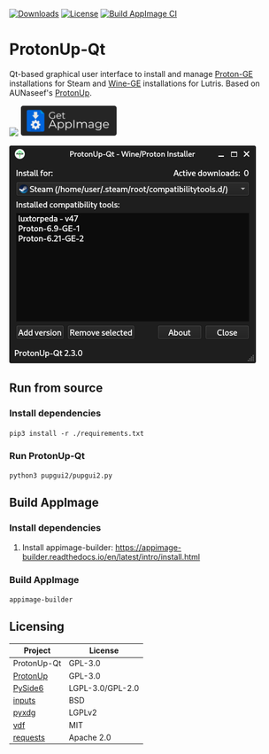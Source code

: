 [![Downloads](https://img.shields.io/github/downloads/DavidoTek/ProtonUp-Qt/total.svg)](https://github.com/DavidoTek/ProtonUp-Qt/releases)
[![License](https://img.shields.io/github/license/DavidoTek/ProtonUp-Qt)](https://github.com/DavidoTek/ProtonUp-Qt/blob/main/LICENSE)
[![Build AppImage CI](https://github.com/DavidoTek/ProtonUp-Qt/actions/workflows/appimage-ci.yml/badge.svg)](https://github.com/DavidoTek/ProtonUp-Qt/actions/workflows/appimage-ci.yml)

# ProtonUp-Qt
Qt-based graphical user interface to install and manage [Proton-GE](https://github.com/GloriousEggroll/proton-ge-custom) installations for Steam and [Wine-GE](https://github.com/GloriousEggroll/wine-ge-custom) installations for Lutris. Based on AUNaseef's [ProtonUp](https://github.com/AUNaseef/protonup).

[<img height="56px" src="https://flathub.org/assets/badges/flathub-badge-en.png"/>](https://flathub.org/apps/details/net.davidotek.pupgui2) [<img height="56px" src="https://raw.githubusercontent.com/srevinsaju/get-appimage/master/static/badges/get-appimage-branding-dark.png"/>](https://github.com/DavidoTek/ProtonUp-Qt/releases) 


![ProtonUp-Qt Screenshot](screenshot1.png)

## Run from source
### Install dependencies
`pip3 install -r ./requirements.txt`
### Run ProtonUp-Qt
`python3 pupgui2/pupgui2.py`

## Build AppImage
### Install dependencies
1. Install appimage-builder: https://appimage-builder.readthedocs.io/en/latest/intro/install.html  
### Build AppImage
`appimage-builder`

## Licensing
Project|License
-------|--------
ProtonUp-Qt|GPL-3.0
[ProtonUp](https://pypi.org/project/protonup/)|GPL-3.0
[PySide6](https://pypi.org/project/PySide6/)|LGPL-3.0/GPL-2.0
[inputs](https://pypi.org/project/inputs/)|BSD
[pyxdg](https://pypi.org/project/pyxdg/)|LGPLv2
[vdf](https://pypi.org/project/vdf/)|MIT
[requests](https://pypi.org/project/requests/)|Apache 2.0
